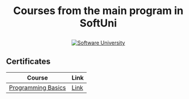 # <p align="center"> Courses from the main program in SoftUni <p>

<a href="https://softuni.bg/trainings/courses" rel="Courses">
<p align="center"><img src="https://i.ibb.co/Hd8K1fn/Software-University-logo-horizontal.png" alt="Software University"></p>
<a/>
  
<h2> Certificates </h2>

|**Course**|**Link**| 
|---|---|
|<a href="https://softuni.bg/trainings/2969/programming-basics-with-java-june-2020" > Programming Basics </a>   | <a href="https://softuni.bg/certificates/details/85355/6878f4c1"> Link</a> |
